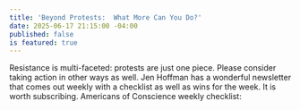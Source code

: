 ```yaml
---
title: 'Beyond Protests:  What More Can You Do?'
date: 2025-06-17 21:15:00 -04:00
published: false
is featured: true
---
```


Resistance is multi-faceted: protests are just one piece.  Please consider taking action in other ways as well.  Jen Hoffman has a wonderful newsletter that comes out weekly with a checklist as well as wins for the week.  It is worth subscribing. 
Americans of Conscience weekly checklist: